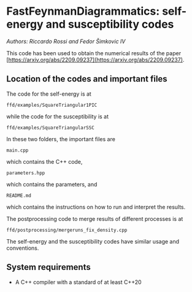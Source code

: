 # FastFeynmanDiagrammatics: self-energy and susceptibility codes

*Authors: Riccardo Rossi and Fedor Šimkovic IV*

This code has been used to obtain the numerical results of the paper [https://arxiv.org/abs/2209.09237](https://arxiv.org/abs/2209.09237).

## Location of the codes and important files

The code for the self-energy is at
```
ffd/examples/SquareTriangular1PIC
```
while the code for the susceptibility is at
```
ffd/examples/SquareTriangularSSC
```
In these two folders, the important files are 
```
main.cpp
``` 
which contains the C++ code,
```
parameters.hpp
```
which contains the parameters, and
```
README.md
```
which contains the instructions on how to run and interpret the results.

The postprocessing code to merge results of different processes is at
```
ffd/postprocessing/mergeruns_fix_density.cpp
```

The self-energy and the susceptibility codes have similar usage and conventions.

## System requirements

- A C++ compiler with a standard of at least C++20